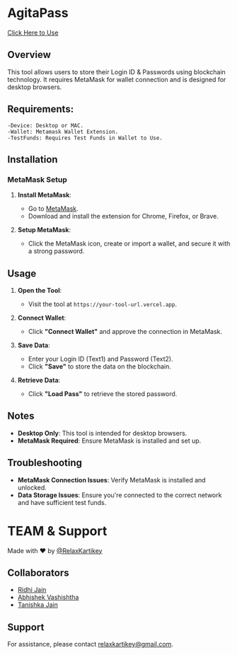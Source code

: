 # AgitaPass
[Click Here to Use](https://agita-pass.vercel.app/)

## Overview

This tool allows users to store their Login ID & Passwords using blockchain technology. It requires MetaMask for wallet connection and is designed for desktop browsers.

## Requirements:
    -Device: Desktop or MAC.
    -Wallet: Metamask Wallet Extension.
    -TestFunds: Requires Test Funds in Wallet to Use.


## Installation

### MetaMask Setup

1. **Install MetaMask**:
   - Go to [MetaMask](https://metamask.io/).
   - Download and install the extension for Chrome, Firefox, or Brave.

2. **Setup MetaMask**:
   - Click the MetaMask icon, create or import a wallet, and secure it with a strong password.

## Usage

1. **Open the Tool**:
   - Visit the tool at `https://your-tool-url.vercel.app`.

2. **Connect Wallet**:
   - Click **"Connect Wallet"** and approve the connection in MetaMask.

3. **Save Data**:
   - Enter your Login ID (Text1) and Password (Text2).
   - Click **"Save"** to store the data on the blockchain.

4. **Retrieve Data**:
   - Click **"Load Pass"** to retrieve the stored password.

## Notes

- **Desktop Only**: This tool is intended for desktop browsers.
- **MetaMask Required**: Ensure MetaMask is installed and set up.

## Troubleshooting

- **MetaMask Connection Issues**: Verify MetaMask is installed and unlocked.
- **Data Storage Issues**: Ensure you're connected to the correct network and have sufficient test funds.

# TEAM & Support

Made with ❤️ by [@RelaxKartikey](https://github.com/relaxkartikey)

## Collaborators
- [Ridhi Jain](https://github.com/)
- [Abhishek Vashishtha](https://github.com/)
- [Tanishka Jain](https://github.com/)

## Support

For assistance, please contact [relaxkartikey@gmail.com](mailto:relaxkartikey@gmail.com).


